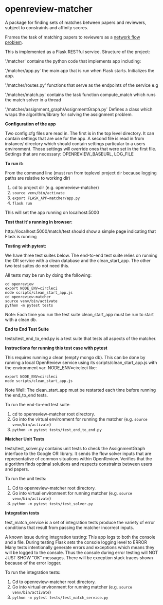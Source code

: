 # openreview-matcher

A package for finding sets of matches between papers and reviewers, subject to constraints and affinity scores.

Frames the task of matching papers to reviewers as a [network flow problem](https://developers.google.com/optimization/assignment/assignment_min_cost_flow).

This is implemented as a Flask RESTful service.   Structure of the project:

'/matcher' contains the python code that implements app including:

'/matcher/app.py' the main app that is run when Flask starts.  Initializes the app.

'/matcher/routes.py' functions that  serve as the endpoints of the service e.g
 
'/matcher/match.py' contains the task function compute_match which runs the match solver in a thread

'/matcher/assignment_graph/AssignmentGraph.py' Defines a class which wraps the algorithm/library for solving the assignment problem.

**Configuration of the app**

Two config.cfg files are read in.  The first is in the top level directory.  It can contain
settings that are use for the app.   A second file is read in from instance/ directory which should
contain settings particular to a users environment.  Those settings will override ones that
were set in the first file.  Settings that are necessary:
OPENREVIEW_BASEURL, LOG_FILE


**To run it:**

From the command line (must run from toplevel project dir because logging paths are relative to working dir)

1. cd to project dir (e.g. openreview-matcher)
1. ```source venv/bin/activate```
1. ```export FLASK_APP=matcher/app.py```
1. ```flask run```

This will set the app running on localhost:5000

**Test that it's running in browser:**

http://localhost:5000/match/test should show a simple page indicating that Flask is running



**Testing with pytest:**

We have three test suites below.  The end-to-end test suite relies on running the OR service with a clean database
and the clean_start_app.  The other two test suites do not need this.  

All tests may be run by doing the following:

    cd openreview
    export NODE_ENV=circleci
    node scripts/clean_start_app.js
    cd openreview-matcher
    source venv/bin/activate
    python -m pytest tests

Note:  Each time you run the test suite clean_start_app must be run to start with a clean db.

**End to End Test Suite**

tests/test_end_to_end.py is a test suite that tests all aspects of the matcher.  

**Instructions for running this test case with pytest**

This requires running a clean (empty mongo db).  This can be done by running
a local OpenReview service using its scripts/clean_start_app.js with the environment var:
NODE_ENV=circleci like:

    export NODE_ENV=circleci
    node scripts/clean_start_app.js

Note Well: The clean_start_app must be restarted each time before running the end_to_end tests.

To run the end-to-end test suite:

1. cd to openreview-matcher root directory.
1. Go into the virtual environment for running the matcher (e.g. ```source venv/bin/activate```)
1. ```python -m pytest tests/test_end_to_end.py ```


**Matcher Unit Tests**

tests/test_solver.py contains unit tests to check the AssignmentGraph interface to the Google OR library.
It sends the flow solver inputs that are representative of common situations within OpenReview.   Verifies that
the algorithm finds optimal solutions and respects constraints between users and papers.

To run the unit tests:

1. Cd to openreview-matcher root directory.
1. Go into virtual environment for running matcher (e.g. ```source venv/bin/activate```)
1. ```python -m pytest tests/test_solver.py```

**Integration tests**

 test_match_service is a set of integration tests produce the variety of error conditions that result from passing the
 matcher incorrect inputs.
 
 A known issue during integration testing:  This app logs to both the console and a file.
 During testing Flask sets the console logging level to ERROR
 Many tests intentionally generate errors and exceptions which means
 they will be logged to the console.  Thus the console during error
 testing will NOT JUST SHOW "OK" messages.  There will be exception stack traces
 shown because of the error logger. 
 
To run the integration tests:

1. Cd to openreview-matcher root directory.
1. Go into virtual environment for running matcher (e.g. ```source venv/bin/activate```)
1. ```python -m pytest tests/test_match_service.py```



